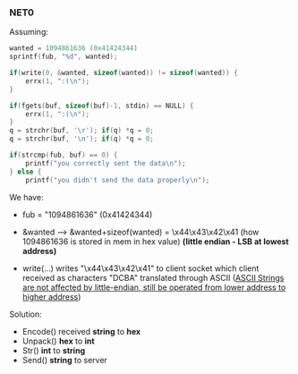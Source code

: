 ### NET0
Assuming:
```c
wanted = ‭1094861636‬ (0x41424344)
sprintf(fub, "%d", wanted);

if(write(0, &wanted, sizeof(wanted)) != sizeof(wanted)) {
    errx(1, ":(\n");
}

if(fgets(buf, sizeof(buf)-1, stdin) == NULL) {
    errx(1, ":(\n");
}
q = strchr(buf, '\r'); if(q) *q = 0;
q = strchr(buf, '\n'); if(q) *q = 0;

if(strcmp(fub, buf) == 0) {
    printf("you correctly sent the data\n");
} else {
    printf("you didn't send the data properly\n");
```
We have:

- fub = "‭1094861636‬" (0x41424344)

- &wanted --> &wanted+sizeof(wanted) = \x44\x43\x42\x41 (‭how 1094861636‬ is stored in mem in hex value) **(little endian - LSB at lowest address)**

- write(...) writes "\x44\x43\x42\x41" to client socket which client received as characters "DCBA" translated through ASCII ([ASCII Strings are not affected by little-endian, still be operated from lower address to higher address](https://stackoverflow.com/questions/1568057/ascii-strings-and-endianness))

Solution:
- Encode() received **string** to **hex**
- Unpack() **hex** to **int**
- Str() **int** to **string**
- Send() **string** to server